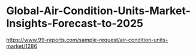 # Global-Air-Condition-Units-Market-Insights-Forecast-to-2025
https://www.99-reports.com/sample-request/air-condition-units-market/1286
